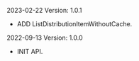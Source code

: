 2023-02-22 Version: 1.0.1
- ADD ListDistributionItemWithoutCache.

2022-09-13 Version: 1.0.0
- INIT API.

